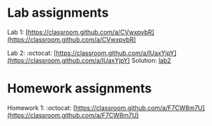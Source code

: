 # Lab assignments

Lab 1: [https://classroom.github.com/a/CVwxpvbR](https://classroom.github.com/a/CVwxpvbR)

Lab 2: :octocat: [https://classroom.github.com/a/lUaxYjpY](https://classroom.github.com/a/lUaxYjpY) Solution: [lab2](https://github.com/TP1-HHU/lab2)

# Homework assignments

Homework 1: :octocat: [https://classroom.github.com/a/F7CW8m7U](https://classroom.github.com/a/F7CW8m7U)

